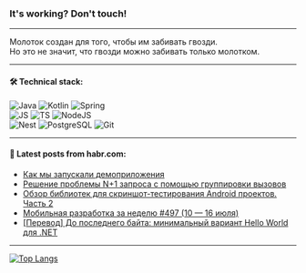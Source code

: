 ### It's working? Don't touch!

---
Молоток создан для того, чтобы им забивать гвозди. <br>
Но это не значит, что гвозди можно забивать только молотком.

---

#### 🛠️ Technical stack:

![Java](https://img.shields.io/badge/Java-informational?logo=Oracle&style=flat&logoColor=white&color=FF4500)
![Kotlin](https://img.shields.io/badge/Kotlin-informational?logo=Kotlin&style=flat&logoColor=white&color=774D97)
![Spring](https://img.shields.io/badge/SpringBoot-informational?logo=SpringBoot&style=flat&logoColor=white&color=6DB33F) <br>
![JS](https://img.shields.io/badge/JS-informational?logo=javaScript&style=flat&logoColor=black&color=F7Df1E)
![TS](https://img.shields.io/badge/TypeScript-informational?logo=typeScript&style=flat&logoColor=black&color=0667A8)
![NodeJS](https://img.shields.io/badge/NodeJS-informational?logo=node.js&style=flat&logoColor=white&color=70A760) <br>
![Nest](https://img.shields.io/badge/NestJS-informational?logo=NestJS&style=flat&logoColor=white&color=E0234E)
![PostgreSQL](https://img.shields.io/badge/PostgreSQL-informational?logo=PostgreSQL&style=flat&logoColor=white&color=DAA520)
![Git](https://img.shields.io/badge/Git-informational?logo=git&style=flat&logoColor=white&color=778899)

___

#### 💬 Latest posts from habr.com:

<!-- BLOG-POST-LIST:START -->
- [Как мы запускали демоприложения](https://habr.com/ru/companies/tinkoff/articles/747336/?utm_source=habrahabr&utm_medium=rss&utm_campaign=747336)
- [Решение проблемы N+1 запроса с помощью группировки вызовов](https://habr.com/ru/articles/748302/?utm_source=habrahabr&utm_medium=rss&utm_campaign=748302)
- [Обзор библиотек для скриншот-тестирования Android проектов. Часть 2](https://habr.com/ru/articles/748312/?utm_source=habrahabr&utm_medium=rss&utm_campaign=748312)
- [Мобильная разработка за неделю #497 &lpar;10 — 16 июля&rpar;](https://habr.com/ru/companies/productivity_inside/articles/748378/?utm_source=habrahabr&utm_medium=rss&utm_campaign=748378)
- [[Перевод] До последнего байта: минимальный вариант Hello World для .NET](https://habr.com/ru/articles/748372/?utm_source=habrahabr&utm_medium=rss&utm_campaign=748372)
<!-- BLOG-POST-LIST:END -->

---
[![Top Langs](https://github-readme-stats-git-master-advtsetting-gmailcom.vercel.app/api/top-langs/?username=zloylis&langs_count=10&hide_title=false&title_color=e6edf3&size_weight=0.5&count_weight=0.5&layout=compact&hide_border=true&theme=dracula)](https://github.com/zloylis)

<!-- ![GitHub stats](https://github-readme-stats-git-master-advtsetting-gmailcom.vercel.app/api?username=zloylis&show_icons=true&hide_border=true&theme=dracula&hide_title=true&include_all_commits=true&count_private=true&hide=contribs&hide_rank=true) -->
